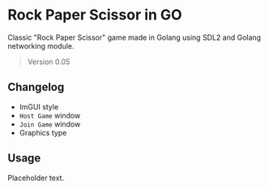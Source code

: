 # Rock Paper Scissor in GO

Classic "Rock Paper Scissor" game made in Golang using SDL2 and
Golang networking module. 

> Version 0.05

## Changelog

- ImGUI style
- `Host Game` window
- `Join Game` window
- Graphics type

## Usage

Placeholder text.